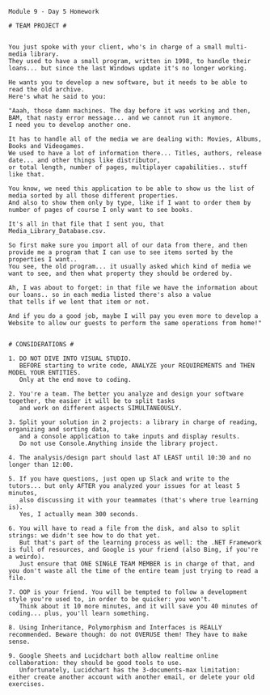 
    Module 9 - Day 5 Homework

    # TEAM PROJECT #


    You just spoke with your client, who's in charge of a small multi-media library.
    They used to have a small program, written in 1998, to handle their loans... but since the last Windows update it's no longer working.

    He wants you to develop a new software, but it needs to be able to read the old archive.
    Here's what he said to you:

    "Aaah, those damn machines. The day before it was working and then, BAM, that nasty error message... and we cannot run it anymore.
    I need you to develop another one.

    It has to handle all of the media we are dealing with: Movies, Albums, Books and Videogames.
    We used to have a lot of information there... Titles, authors, release date... and other things like distributor, 
    or total length, number of pages, multiplayer capabilities.. stuff like that.

    You know, we need this application to be able to show us the list of media sorted by all those different properties.
    And also to show them only by type, like if I want to order them by number of pages of course I only want to see books.

    It's all in that file that I sent you, that Media_Library_Database.csv.

    So first make sure you import all of our data from there, and then provide me a program that I can use to see items sorted by the properties I want..
    You see, the old program... it usually asked which kind of media we want to see, and then what property they should be ordered by.

    Ah, I was about to forget: in that file we have the information about our loans.. so in each media listed there's also a value
    that tells if we lent that item or not.
    
    And if you do a good job, maybe I will pay you even more to develop a Website to allow our guests to perform the same operations from home!"


    # CONSIDERATIONS #

    1. DO NOT DIVE INTO VISUAL STUDIO.
       BEFORE starting to write code, ANALYZE your REQUIREMENTS and THEN MODEL YOUR ENTITIES.
       Only at the end move to coding.

    2. You're a team. The better you analyze and design your software together, the easier it will be to split tasks 
       and work on different aspects SIMULTANEOUSLY.

    3. Split your solution in 2 projects: a library in charge of reading, organizing and sorting data, 
       and a console application to take inputs and display results.
       Do not use Console.Anything inside the library project.

    4. The analysis/design part should last AT LEAST until 10:30 and no longer than 12:00.

    5. If you have questions, just open up Slack and write to the tutors... but only AFTER you analyzed your issues for at least 5 minutes,
       also discussing it with your teammates (that's where true learning is).
       Yes, I actually mean 300 seconds.

    6. You will have to read a file from the disk, and also to split strings: we didn't see how to do that yet.
       But that's part of the learning process as well: the .NET Framework is full of resources, and Google is your friend (also Bing, if you're a weirdo).
       Just ensure that ONE SINGLE TEAM MEMBER is in charge of that, and you don't waste all the time of the entire team just trying to read a file.

    7. OOP is your friend. You will be tempted to follow a development style you're used to, in order to be quicker: you won't.
       Think about it 10 more minutes, and it will save you 40 minutes of coding... plus, you'll learn something.

    8. Using Inheritance, Polymorphism and Interfaces is REALLY recommended. Beware though: do not OVERUSE them! They have to make sense.

    9. Google Sheets and Lucidchart both allow realtime online collaboration: they should be good tools to use.
       Unfortunately, Lucidchart has the 3-documents-max limitation: either create another account with another email, or delete your old exercises.
